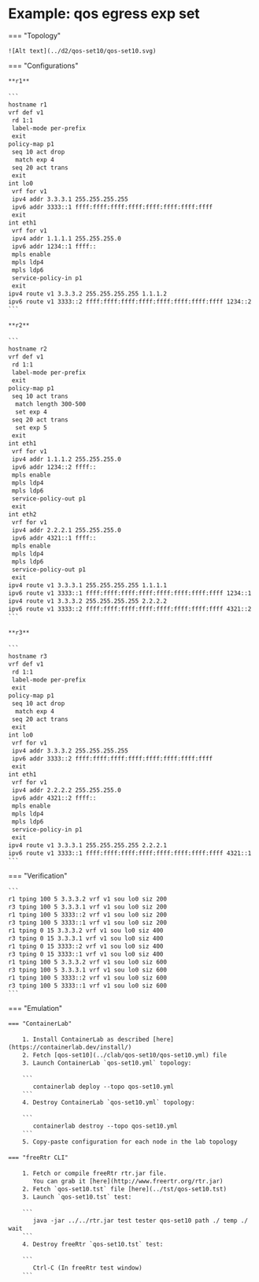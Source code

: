 # Example: qos egress exp set

=== "Topology"

    ![Alt text](../d2/qos-set10/qos-set10.svg)

=== "Configurations"

    **r1**

    ```
    hostname r1
    vrf def v1
     rd 1:1
     label-mode per-prefix
     exit
    policy-map p1
     seq 10 act drop
      match exp 4
     seq 20 act trans
     exit
    int lo0
     vrf for v1
     ipv4 addr 3.3.3.1 255.255.255.255
     ipv6 addr 3333::1 ffff:ffff:ffff:ffff:ffff:ffff:ffff:ffff
     exit
    int eth1
     vrf for v1
     ipv4 addr 1.1.1.1 255.255.255.0
     ipv6 addr 1234::1 ffff::
     mpls enable
     mpls ldp4
     mpls ldp6
     service-policy-in p1
     exit
    ipv4 route v1 3.3.3.2 255.255.255.255 1.1.1.2
    ipv6 route v1 3333::2 ffff:ffff:ffff:ffff:ffff:ffff:ffff:ffff 1234::2
    ```

    **r2**

    ```
    hostname r2
    vrf def v1
     rd 1:1
     label-mode per-prefix
     exit
    policy-map p1
     seq 10 act trans
      match length 300-500
      set exp 4
     seq 20 act trans
      set exp 5
     exit
    int eth1
     vrf for v1
     ipv4 addr 1.1.1.2 255.255.255.0
     ipv6 addr 1234::2 ffff::
     mpls enable
     mpls ldp4
     mpls ldp6
     service-policy-out p1
     exit
    int eth2
     vrf for v1
     ipv4 addr 2.2.2.1 255.255.255.0
     ipv6 addr 4321::1 ffff::
     mpls enable
     mpls ldp4
     mpls ldp6
     service-policy-out p1
     exit
    ipv4 route v1 3.3.3.1 255.255.255.255 1.1.1.1
    ipv6 route v1 3333::1 ffff:ffff:ffff:ffff:ffff:ffff:ffff:ffff 1234::1
    ipv4 route v1 3.3.3.2 255.255.255.255 2.2.2.2
    ipv6 route v1 3333::2 ffff:ffff:ffff:ffff:ffff:ffff:ffff:ffff 4321::2
    ```

    **r3**

    ```
    hostname r3
    vrf def v1
     rd 1:1
     label-mode per-prefix
     exit
    policy-map p1
     seq 10 act drop
      match exp 4
     seq 20 act trans
     exit
    int lo0
     vrf for v1
     ipv4 addr 3.3.3.2 255.255.255.255
     ipv6 addr 3333::2 ffff:ffff:ffff:ffff:ffff:ffff:ffff:ffff
     exit
    int eth1
     vrf for v1
     ipv4 addr 2.2.2.2 255.255.255.0
     ipv6 addr 4321::2 ffff::
     mpls enable
     mpls ldp4
     mpls ldp6
     service-policy-in p1
     exit
    ipv4 route v1 3.3.3.1 255.255.255.255 2.2.2.1
    ipv6 route v1 3333::1 ffff:ffff:ffff:ffff:ffff:ffff:ffff:ffff 4321::1
    ```

=== "Verification"

    ```
    r1 tping 100 5 3.3.3.2 vrf v1 sou lo0 siz 200
    r3 tping 100 5 3.3.3.1 vrf v1 sou lo0 siz 200
    r1 tping 100 5 3333::2 vrf v1 sou lo0 siz 200
    r3 tping 100 5 3333::1 vrf v1 sou lo0 siz 200
    r1 tping 0 15 3.3.3.2 vrf v1 sou lo0 siz 400
    r3 tping 0 15 3.3.3.1 vrf v1 sou lo0 siz 400
    r1 tping 0 15 3333::2 vrf v1 sou lo0 siz 400
    r3 tping 0 15 3333::1 vrf v1 sou lo0 siz 400
    r1 tping 100 5 3.3.3.2 vrf v1 sou lo0 siz 600
    r3 tping 100 5 3.3.3.1 vrf v1 sou lo0 siz 600
    r1 tping 100 5 3333::2 vrf v1 sou lo0 siz 600
    r3 tping 100 5 3333::1 vrf v1 sou lo0 siz 600
    ```

=== "Emulation"

    === "ContainerLab"

        1. Install ContainerLab as described [here](https://containerlab.dev/install/)  
        2. Fetch [qos-set10](../clab/qos-set10/qos-set10.yml) file  
        3. Launch ContainerLab `qos-set10.yml` topology:  

        ```
           containerlab deploy --topo qos-set10.yml  
        ```
        4. Destroy ContainerLab `qos-set10.yml` topology:  

        ```
           containerlab destroy --topo qos-set10.yml  
        ```
        5. Copy-paste configuration for each node in the lab topology

    === "freeRtr CLI"

        1. Fetch or compile freeRtr rtr.jar file.  
           You can grab it [here](http://www.freertr.org/rtr.jar)  
        2. Fetch `qos-set10.tst` file [here](../tst/qos-set10.tst)  
        3. Launch `qos-set10.tst` test:  

        ```
           java -jar ../../rtr.jar test tester qos-set10 path ./ temp ./ wait
        ```
        4. Destroy freeRtr `qos-set10.tst` test:  

        ```
           Ctrl-C (In freeRtr test window)
        ```

